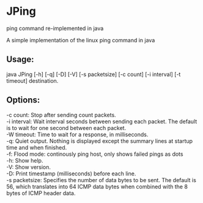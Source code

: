 JPing
=======
ping command re-implemented in java

A simple implementation of the linux ping command in java


## Usage: 
java JPing [-h] [-q] [-D] [-V] [-s packetsize] [-c count] [-i interval] [-t timeout] destination. 

## Options: <br>
-c count: Stop after sending count packets.<br>
-i interval: Wait interval seconds between sending each packet. The default is to wait for one second between each packet. <br>
-W timeout: Time to wait for a response, in milliseconds. <br>
-q: Quiet output. Nothing is displayed except the summary lines at startup time and when finished. <br>
-f: Flood mode: continously ping host, only shows failed pings as dots <br>
-h: Show help. <br>
-V: Show version. <br>
-D: Print timestamp (milliseconds) before each line. <br>
-s packetsize: Specifies the number of data bytes to be sent. The default is 56, which translates into 64 ICMP data bytes when combined with the 8 bytes of ICMP header data.


